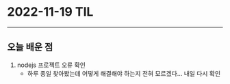 # 2022-11-19 TIL

---

## 오늘 배운 점

1. nodejs 프로젝트 오류 확인
    - 하루 종일 찾아봤는데 어떻게 해결해야 하는지 전혀 모르겠다... 내일 다시 확인